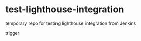 # test-lighthouse-integration
temporary repo for testing lighthouse integration from Jenkins

trigger
